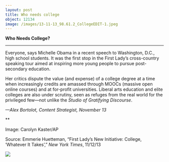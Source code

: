 ```yaml
---
layout: post
title: Who needs college
object: 12134
image: /images/13-11-13_98.61.2_CollegeEDIT-1.jpeg
---
```

**Who Needs College?**

****

Everyone, says Michelle Obama in a recent speech to Washington, D.C., high school students. It was the first stop in the First Lady’s cross-country speaking tour aimed at inspiring more young people to pursue post-secondary education.

Her critics dispute the value (and expense) of a college degree at a time when increasingly credits are amassed through MOOCs (massive open online courses) and at for-profit universities. Liberal arts education and elite colleges are also under scrutiny, seen as refuges from the real world for the privileged few—not unlike the *Studio of Gratifying Discourse*.

*—Alex Bortolot, Content Strategist, November 13*

**

Image: Carolyn Kaster/AP

Source: Emmerie Huetteman, “First Lady’s New Initiative: College, ‘Whatever It Takes’,” *New York Times*, 11/12/13 

![]({{siteurl.base}}/images/13-11-13_98.61.2_CollegeEDIT-1.jpeg)
